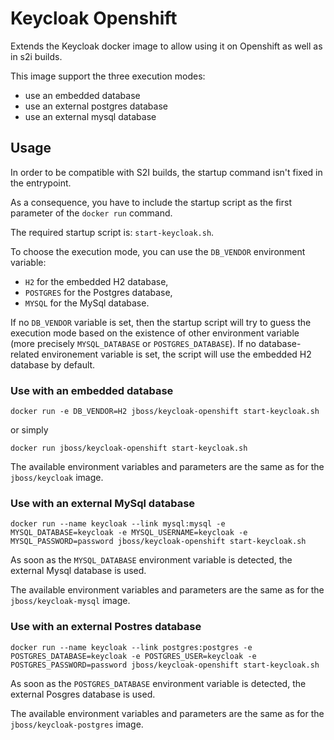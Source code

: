# Keycloak Openshift

Extends the Keycloak docker image to allow using it on Openshift as well as in s2i builds.

This image support the three execution modes:

- use an embedded database
- use an external postgres database
- use an external mysql database

## Usage

In order to be compatible with S2I builds, the startup command isn't fixed
in the entrypoint.

As a consequence, you have to include the startup script as the first parameter
of the `docker run` command.

The required startup script is: `start-keycloak.sh`.

To choose the execution mode, you can use the `DB_VENDOR` environment variable:

- `H2` for the embedded H2 database,
- `POSTGRES` for the Postgres database,
- `MYSQL` for the MySql database.

If no `DB_VENDOR` variable is set, then the startup script will try to guess the
execution mode based on the existence of other environment variable (more precisely
`MYSQL_DATABASE` or `POSTGRES_DATABASE`).
If no database-related environement variable is set, the script will use the embedded
H2 database by default.
 

### Use with an embedded database

    docker run -e DB_VENDOR=H2 jboss/keycloak-openshift start-keycloak.sh
    
or simply

    docker run jboss/keycloak-openshift start-keycloak.sh

The available environment variables and parameters are the same as for the `jboss/keycloak` image.

### Use with an external MySql database

    docker run --name keycloak --link mysql:mysql -e MYSQL_DATABASE=keycloak -e MYSQL_USERNAME=keycloak -e MYSQL_PASSWORD=password jboss/keycloak-openshift start-keycloak.sh

As soon as the `MYSQL_DATABASE` environment variable is detected, the external Mysql database is used.

The available environment variables and parameters are the same as for the `jboss/keycloak-mysql` image.

### Use with an external Postres database

    docker run --name keycloak --link postgres:postgres -e POSTGRES_DATABASE=keycloak -e POSTGRES_USER=keycloak -e POSTGRES_PASSWORD=password jboss/keycloak-openshift start-keycloak.sh

As soon as the `POSTGRES_DATABASE` environment variable is detected, the external Posgres database is used.

The available environment variables and parameters are the same as for the `jboss/keycloak-postgres` image.
